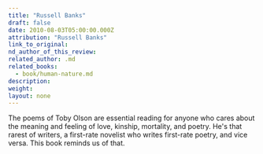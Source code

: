 ```yaml
---
title: "Russell Banks"
draft: false
date: 2010-08-03T05:00:00.000Z
attribution: "Russell Banks"
link_to_original:
nd_author_of_this_review:
related_author: .md
related_books:
  - book/human-nature.md
description:
weight:
layout: none
---
```

The poems of Toby Olson are essential reading for anyone who cares about the meaning and feeling of love, kinship, mortality, and poetry. He's that rarest of writers, a first-rate novelist who writes first-rate poetry, and vice versa. This book reminds us of that.

